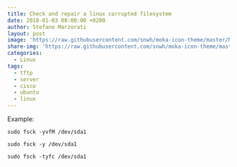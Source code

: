```yaml
---
title: Check and repair a linux corrupted filesystem
date: 2018-01-03 08:00:00 +0200
author: Stefano Marzorati
layout: post
image: 'https://raw.githubusercontent.com/snwh/moka-icon-theme/master/Moka/64x64@2x/apps/utilities-terminal.png'
share-img: 'https://raw.githubusercontent.com/snwh/moka-icon-theme/master/Moka/64x64@2x/apps/utilities-terminal.png'
categories:
  - Linux
tags:
  - tftp
  - server
  - cisco
  - ubuntu
  - linux
---
```

Example:   

	sudo fsck -yvfM /dev/sda1   
	
	sudo fsck -y /dev/sda1   
	
	sudo fsck -tyfc /dev/sda1   
